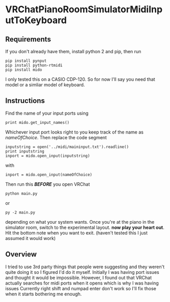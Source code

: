# VRChatPianoRoomSimulatorMidiInputToKeyboard
## Requirements
If you don't already have them, install python 2 and pip, then run
```
pip install pynput
pip install python-rtmidi
pip install mido
```
I only tested this on a CASIO CDP-120. So for now I'll say you need that model or a simliar model of keyboard.
## Instructions
Find the name of your input ports using
```
print mido.get_input_names()
```
Whichever input port looks right to you keep track of the name as *nameOfChoice*. Then replace the code segment
```
inputstring = open('../midi/maininput.txt').readline()
print inputstring
inport = mido.open_input(inputstring)
```
with
```
inport = mido.open_input(nameOfChoice)
```
Then run this ***BEFORE*** you open VRChat
```
python main.py
```
or
```
py -2 main.py
```
depending on what your system wants.
Once you're at the piano in the simulator room, switch to the experimental layout.
**now play your heart out**.
Hit the bottom note when you want to exit. (haven't tested this I just assumed it would work)
## Overview
I tried to use 3rd party things that people were suggesting and they weren't quite doing it so I figured I'd do it myself. Initially I was having port issues and thought it would be impossible. However, I found out that VRChat actually searches for midi ports when it opens which is why I was having issues Currently right shift and numpad enter don't work so I'll fix those when it starts bothering me enough.
